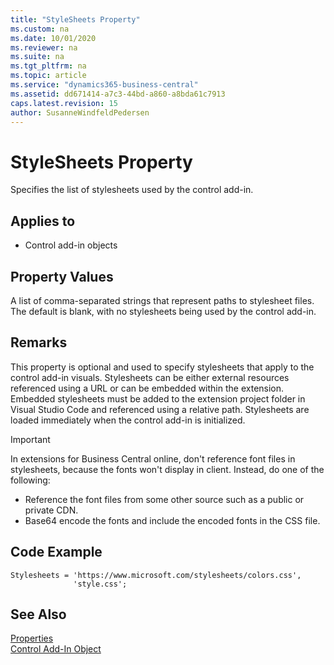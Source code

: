```yaml
---
title: "StyleSheets Property"
ms.custom: na
ms.date: 10/01/2020
ms.reviewer: na
ms.suite: na
ms.tgt_pltfrm: na
ms.topic: article
ms.service: "dynamics365-business-central"
ms.assetid: dd671414-a7c3-44bd-a860-a8bda61c7913
caps.latest.revision: 15
author: SusanneWindfeldPedersen
---
```


 

# StyleSheets Property
Specifies the list of stylesheets used by the control add-in.


## Applies to 
- Control add-in objects

## Property Values 
A list of comma-separated strings that represent paths to stylesheet files. The default is blank, with no stylesheets being used by the control add-in. 

## Remarks
This property is optional and used to specify stylesheets that apply to the control add-in visuals. Stylesheets can be either external resources referenced using a URL or can be embedded within the extension. Embedded stylesheets must be added to the extension project folder in Visual Studio Code and referenced using a relative path. Stylesheets are loaded immediately when the control add-in is initialized.

> [!IMPORTANT]
> In extensions for Business Central online, don't reference font files in stylesheets, because the fonts won't display in client. Instead, do one of the following:
>
>- Reference the font files from some other source such as a public or private CDN.
>- Base64 encode the fonts and include the encoded fonts in the CSS file.

## Code Example
```
Stylesheets = 'https://www.microsoft.com/stylesheets/colors.css',
              'style.css';
```
  


## See Also  
 [Properties](devenv-properties.md)   
[Control Add-In Object](../devenv-control-addin-object.md)   
 